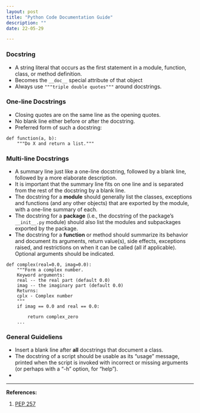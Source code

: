 ```yaml
---
layout: post
title: "Python Code Documentation Guide"
description: ""
date: 22-05-29

---
```

### Docstring
- A string literal that occurs as the first statement in a module, function, class, or method definition.
- Becomes the `__doc__` special attribute of that object
- Always use `"""triple double quotes"""` around docstrings.

### One-line Docstrings
- Closing quotes are on the same line as the opening quotes.
- No blank line either before or after the docstring.
- Preferred form of such a docstring:

```
def function(a, b):
	"""Do X and return a list."""
```

### Multi-line Docstrings
- A summary line just like a one-line docstring, followed by a blank line, followed by a more elaborate description.
- It is important that the summary line fits on one line and is separated from the rest of the docstring by a blank line.
- The docstring for a **module** should generally list the classes, exceptions and functions (and any other objects) that are exported by the module, with a one-line summary of each.
- The docstring for a **package** (i.e., the docstring of the package’s `__init__.py` module) should also list the modules and subpackages exported by the package.
- The docstring for a **function** or method should summarize its behavior and document its arguments, return value(s), side effects, exceptions raised, and restrictions on when it can be called (all if applicable). Optional arguments should be indicated.

```
def complex(real=0.0, imag=0.0):
	"""Form a complex number.
	Keyword arguments:
	real -- the real part (default 0.0)
	imag -- the imaginary part (default 0.0)
	Returns:
	cplx - Complex number
	"""
	if imag == 0.0 and real == 0.0:
	
		return complex_zero
	...
```

### General Guideliens
- Insert a blank line after **all** docstrings that document a class.
- The docstring of a script should be usable as its “usage” message, printed when the script is invoked with incorrect or missing arguments (or perhaps with a “-h” option, for “help”).
- 
---
**References:**
1. [PEP 257](https://peps.python.org/pep-0257/#what-is-a-docstring)